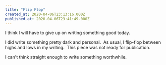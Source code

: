 ```yaml
---
title: "Flip Flop"
created_at: 2020-04-06T23:13:16.000Z
published_at: 2020-04-06T23:41:49.000Z
---
```

I think I will have to give up on writing something good today.

I did write something pretty dark and personal.  As usual, I flip-flop between highs and lows in my writing.  This piece was not ready for publication.

I can't think straight enough to write something worthwhile.
